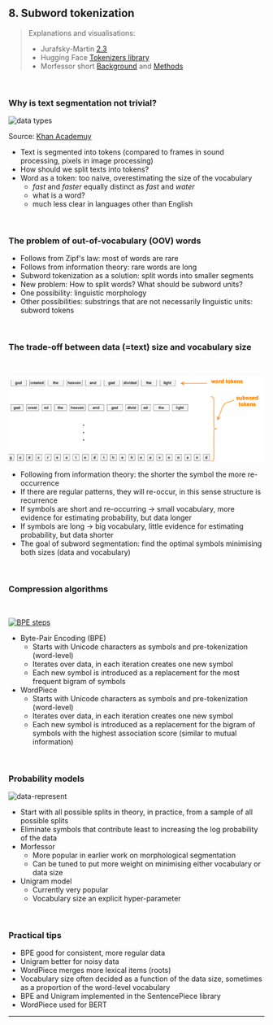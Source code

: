 ## 8. Subword tokenization 

> Explanations and visualisations: 
> - Jurafsky-Martin [2.3](https://web.stanford.edu/~jurafsky/slp3/2.pdf)
> - Hugging Face [Tokenizers library](https://huggingface.co/course/chapter6/1?fw=pt)
> - Morfessor short [Background](http://morpho.aalto.fi/projects/morpho/problem.html) and [Methods](http://morpho.aalto.fi/projects/morpho/methods.html)  



&nbsp; 

### Why is text segmentation not trivial?

<img src="figures/input-types.png" alt="data types" width="370"/>

Source: [Khan Academuy](https://www.khanacademy.org/computing/computers-and-internet/khan-academy-and-codeorg-binary-data)


- Text is segmented into tokens (compared to frames in sound processing, pixels in image processing)
- How should we split texts into tokens? 
- Word as a token: too naive, overestimating the size of the vocabulary
    - *fast* and *faster* equally distinct as *fast* and *water* 
    - what is a word? 
    - much less clear in languages other than English  

&nbsp; 

### The problem of out-of-vocabulary (OOV) words

- Follows from Zipf's law: most of words are rare
- Follows from information theory: rare words are long
- Subword tokenization as a solution: split words into smaller segments
- New problem: How to split words? What should be subword units? 
- One possibility: linguistic morphology 
- Other possibilities: substrings that are not necessarily linguistic units: subword tokens 

&nbsp; 

### The trade-off between data (=text) size and vocabulary size 

&nbsp; 

<img src="figures/subword_options.png" alt="subword options" width="600"/>


- Following from information theory: the shorter the symbol the more re-occurrence 
- If there are regular patterns, they will re-occur, in this sense structure is recurrence
- If symbols are short and re-occurring -> small vocabulary, more evidence for estimating probability, but data longer
- If symbols are long -> big vocabulary, little evidence for estimating probability, but data shorter   
- The goal of subword segmentation: find the optimal symbols minimising both sizes (data and vocabulary) 

&nbsp;  

### Compression algorithms  

&nbsp; 

<a href="https://tube.switch.ch/videos/kk6E3wHDXv"><img src="figures/BPE_0-5.png" alt="BPE steps" width="320"/></a>


- Byte-Pair Encoding (BPE)
    - Starts with Unicode characters as symbols and pre-tokenization (word-level)
    - Iterates over data, in each iteration creates one new symbol
    - Each new symbol is introduced as a replacement for the most frequent bigram of symbols  
- WordPiece
    - Starts with Unicode characters as symbols and pre-tokenization (word-level)
    - Iterates over data, in each iteration creates one new symbol
    - Each new symbol is introduced as a replacement for the bigram of symbols with the highest association score (similar to mutual information)     

&nbsp; 

### Probability models 


<img src="figures/BPE_Morf.jpg" alt="data-represent" width="320"/>


- Start with all possible splits in theory, in practice, from a sample of all possible splits
- Eliminate symbols that contribute least to increasing the log probability of the data 
- Morfessor 
    - More popular in earlier work on morphological segmentation 
    - Can be tuned to put more weight on minimising either vocabulary or data size 
- Unigram model 
    - Currently very popular 
    - Vocabulary size an explicit hyper-parameter 

 
&nbsp; 

### Practical tips

- BPE good for consistent, more regular data
- Unigram better for noisy data
- WordPiece merges more lexical items (roots) 
- Vocabulary size often decided as a function of the data size, sometimes as a proportion of the word-level vocabulary 
- BPE and Unigram implemented in the SentencePiece library 
- WordPiece used for BERT 
 
--------------


&nbsp; 
